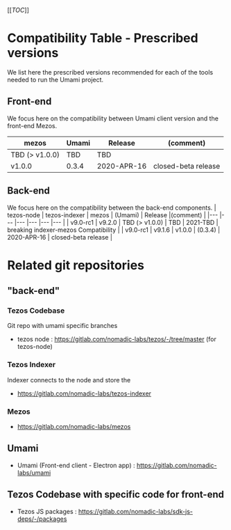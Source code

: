 [[_TOC_]]

# Compatibility Table - Prescribed versions

We list here the prescribed versions recommended for each of the tools needed to run the Umami project.

## Front-end
We focus here on the compatibility between Umami client version and the front-end Mezos.

| mezos          | Umami | Release |(comment) |
|---             |---    |---     |---   |
| TBD (> v1.0.0) | TBD | TBD |  | 
| v1.0.0         | 0.3.4 | 2020-APR-16 | closed-beta release | 


## Back-end
We focus here on the compatibility between the back-end components. 
| tezos-node   | tezos-indexer | mezos          | (Umami)   | Release     |(comment) |
|---           |---            |---             |---        |---          |---   |
| v9.0-rc1     | v9.2.0        | TBD (> v1.0.0) | TBD       | 2021-TBD    | breaking indexer-mezos Compatibility | 
| v9.0-rc1     | v9.1.6        | v1.0.0         | (0.3.4)   | 2020-APR-16 | closed-beta release | 






# Related git repositories

## "back-end" 
### Tezos Codebase 
Git repo with umami specific branches
* tezos node : https://gitlab.com/nomadic-labs/tezos/-/tree/master (for tezos-node)

###  Tezos Indexer
Indexer connects to the node and store the 
  * https://gitlab.com/nomadic-labs/tezos-indexer

###  Mezos
*  https://gitlab.com/nomadic-labs/mezos
 
## Umami 
* Umami (Front-end client - Electron app) : https://gitlab.com/nomadic-labs/umami

## Tezos Codebase with specific code for front-end
* Tezos JS packages : https://gitlab.com/nomadic-labs/sdk-js-deps/-/packages



